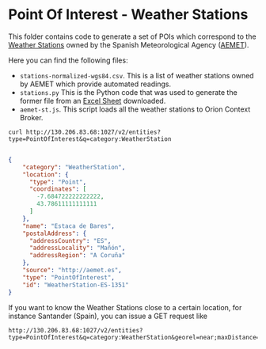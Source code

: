 # Point Of Interest - Weather Stations

This folder contains code to generate a set of POIs which correspond to the [Weather Stations](https://jmcanterafonseca.cartodb.com/viz/e7ccc6c6-9e5b-11e5-a595-0ef7f98ade21/map)
owned by the Spanish Meteorological Agency ([AEMET](http://aemet.es)).

Here you can find the following files:

* `stations-normalized-wgs84.csv`. This is a list of weather stations owned by AEMET which provide automated readings.
* `stations.py` This is the Python code that was used to generate the former file from
an [Excel Sheet](http://datosclima.es/Aemet2013/Archivos/ListadoEstaciones2016-02.xlsx) downloaded.
* `aemet-st.js`. This script loads all the weather stations to Orion Context Broker. 


```
curl http://130.206.83.68:1027/v2/entities?type=PointOfInterest&q=category:WeatherStation
```

```json

{
    "category": "WeatherStation",
    "location": {
      "type": "Point",
      "coordinates": [
        -7.684722222222222,
        43.78611111111111
      ]
    },
    "name": "Estaca de Bares",
    "postalAddress": {
      "addressCountry": "ES",
      "addressLocality": "Mañón",
      "addressRegion": "A Coruña"
    },
    "source": "http://aemet.es",
    "type": "PointOfInterest",
    "id": "WeatherStation-ES-1351"
}
```
  
  If you want to know the Weather Stations close to a certain location, for instance Santander (Spain), you can issue a GET request like
  
  ```
  http://130.206.83.68:1027/v2/entities?type=PointOfInterest&q=category:WeatherStation&georel=near;maxDistance=10000&coords=43.4275,-3.8224
  ```
  